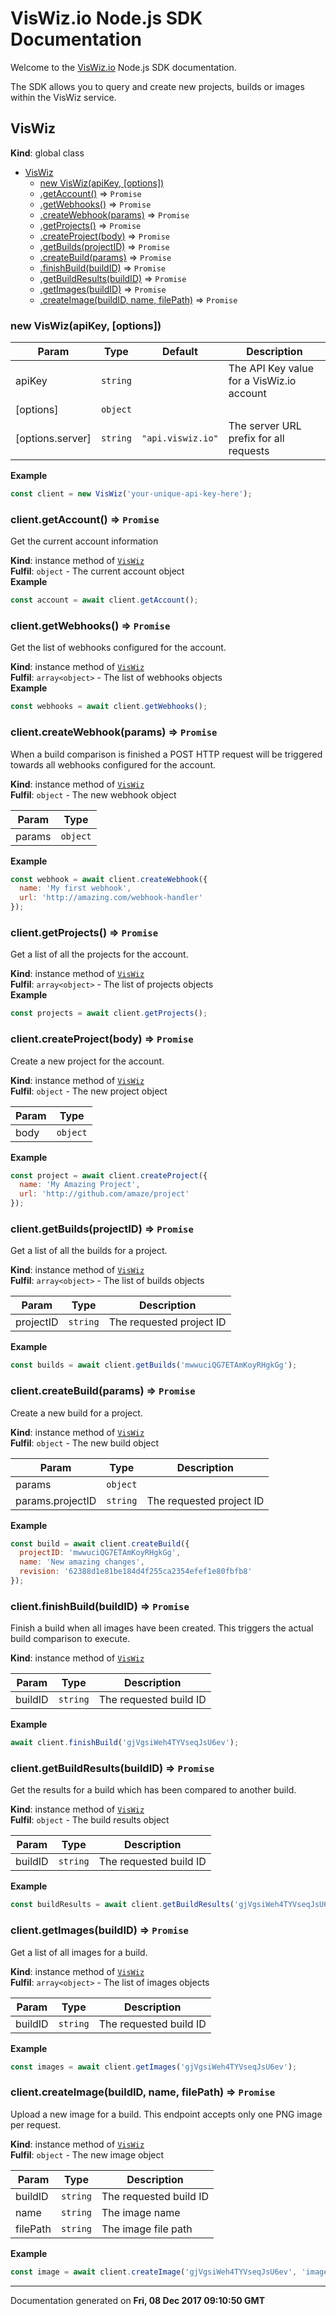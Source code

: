 # VisWiz.io Node.js SDK Documentation

Welcome to the [VisWiz.io](http://www.viswiz.io/) Node.js SDK documentation.

The SDK allows you to query and create new projects, builds or images within the VisWiz service.

<a name="VisWiz"></a>

## VisWiz
**Kind**: global class  

* [VisWiz](#VisWiz)
    * [new VisWiz(apiKey, [options])](#new_VisWiz_new)
    * [.getAccount()](#VisWiz+getAccount) ⇒ <code>Promise</code>
    * [.getWebhooks()](#VisWiz+getWebhooks) ⇒ <code>Promise</code>
    * [.createWebhook(params)](#VisWiz+createWebhook) ⇒ <code>Promise</code>
    * [.getProjects()](#VisWiz+getProjects) ⇒ <code>Promise</code>
    * [.createProject(body)](#VisWiz+createProject) ⇒ <code>Promise</code>
    * [.getBuilds(projectID)](#VisWiz+getBuilds) ⇒ <code>Promise</code>
    * [.createBuild(params)](#VisWiz+createBuild) ⇒ <code>Promise</code>
    * [.finishBuild(buildID)](#VisWiz+finishBuild) ⇒ <code>Promise</code>
    * [.getBuildResults(buildID)](#VisWiz+getBuildResults) ⇒ <code>Promise</code>
    * [.getImages(buildID)](#VisWiz+getImages) ⇒ <code>Promise</code>
    * [.createImage(buildID, name, filePath)](#VisWiz+createImage) ⇒ <code>Promise</code>

<a name="new_VisWiz_new"></a>

### new VisWiz(apiKey, [options])

| Param | Type | Default | Description |
| --- | --- | --- | --- |
| apiKey | <code>string</code> |  | The API Key value for a VisWiz.io account |
| [options] | <code>object</code> |  |  |
| [options.server] | <code>string</code> | <code>&quot;api.viswiz.io&quot;</code> | The server URL prefix for all requests |

**Example**  
```js
const client = new VisWiz('your-unique-api-key-here');
```
<a name="VisWiz+getAccount"></a>

### client.getAccount() ⇒ <code>Promise</code>
Get the current account information

**Kind**: instance method of [<code>VisWiz</code>](#VisWiz)  
**Fulfil**: <code>object</code> - The current account object  
**Example**  
```js
const account = await client.getAccount();
```
<a name="VisWiz+getWebhooks"></a>

### client.getWebhooks() ⇒ <code>Promise</code>
Get the list of webhooks configured for the account.

**Kind**: instance method of [<code>VisWiz</code>](#VisWiz)  
**Fulfil**: <code>array&lt;object&gt;</code> - The list of webhooks objects  
**Example**  
```js
const webhooks = await client.getWebhooks();
```
<a name="VisWiz+createWebhook"></a>

### client.createWebhook(params) ⇒ <code>Promise</code>
When a build comparison is finished a POST HTTP request will be triggered towards all
webhooks configured for the account.

**Kind**: instance method of [<code>VisWiz</code>](#VisWiz)  
**Fulfil**: <code>object</code> - The new webhook object  

| Param | Type |
| --- | --- |
| params | <code>object</code> | 

**Example**  
```js
const webhook = await client.createWebhook({
  name: 'My first webhook',
  url: 'http://amazing.com/webhook-handler'
});
```
<a name="VisWiz+getProjects"></a>

### client.getProjects() ⇒ <code>Promise</code>
Get a list of all the projects for the account.

**Kind**: instance method of [<code>VisWiz</code>](#VisWiz)  
**Fulfil**: <code>array&lt;object&gt;</code> - The list of projects objects  
**Example**  
```js
const projects = await client.getProjects();
```
<a name="VisWiz+createProject"></a>

### client.createProject(body) ⇒ <code>Promise</code>
Create a new project for the account.

**Kind**: instance method of [<code>VisWiz</code>](#VisWiz)  
**Fulfil**: <code>object</code> - The new project object  

| Param | Type |
| --- | --- |
| body | <code>object</code> | 

**Example**  
```js
const project = await client.createProject({
  name: 'My Amazing Project',
  url: 'http://github.com/amaze/project'
});
```
<a name="VisWiz+getBuilds"></a>

### client.getBuilds(projectID) ⇒ <code>Promise</code>
Get a list of all the builds for a project.

**Kind**: instance method of [<code>VisWiz</code>](#VisWiz)  
**Fulfil**: <code>array&lt;object&gt;</code> - The list of builds objects  

| Param | Type | Description |
| --- | --- | --- |
| projectID | <code>string</code> | The requested project ID |

**Example**  
```js
const builds = await client.getBuilds('mwwuciQG7ETAmKoyRHgkGg');
```
<a name="VisWiz+createBuild"></a>

### client.createBuild(params) ⇒ <code>Promise</code>
Create a new build for a project.

**Kind**: instance method of [<code>VisWiz</code>](#VisWiz)  
**Fulfil**: <code>object</code> - The new build object  

| Param | Type | Description |
| --- | --- | --- |
| params | <code>object</code> |  |
| params.projectID | <code>string</code> | The requested project ID |

**Example**  
```js
const build = await client.createBuild({
  projectID: 'mwwuciQG7ETAmKoyRHgkGg',
  name: 'New amazing changes',
  revision: '62388d1e81be184d4f255ca2354efef1e80fbfb8'
});
```
<a name="VisWiz+finishBuild"></a>

### client.finishBuild(buildID) ⇒ <code>Promise</code>
Finish a build when all images have been created. This triggers the actual build comparison to execute.

**Kind**: instance method of [<code>VisWiz</code>](#VisWiz)  

| Param | Type | Description |
| --- | --- | --- |
| buildID | <code>string</code> | The requested build ID |

**Example**  
```js
await client.finishBuild('gjVgsiWeh4TYVseqJsU6ev');
```
<a name="VisWiz+getBuildResults"></a>

### client.getBuildResults(buildID) ⇒ <code>Promise</code>
Get the results for a build which has been compared to another build.

**Kind**: instance method of [<code>VisWiz</code>](#VisWiz)  
**Fulfil**: <code>object</code> - The build results object  

| Param | Type | Description |
| --- | --- | --- |
| buildID | <code>string</code> | The requested build ID |

**Example**  
```js
const buildResults = await client.getBuildResults('gjVgsiWeh4TYVseqJsU6ev');
```
<a name="VisWiz+getImages"></a>

### client.getImages(buildID) ⇒ <code>Promise</code>
Get a list of all images for a build.

**Kind**: instance method of [<code>VisWiz</code>](#VisWiz)  
**Fulfil**: <code>array&lt;object&gt;</code> - The list of images objects  

| Param | Type | Description |
| --- | --- | --- |
| buildID | <code>string</code> | The requested build ID |

**Example**  
```js
const images = await client.getImages('gjVgsiWeh4TYVseqJsU6ev');
```
<a name="VisWiz+createImage"></a>

### client.createImage(buildID, name, filePath) ⇒ <code>Promise</code>
Upload a new image for a build. This endpoint accepts only one PNG image per request.

**Kind**: instance method of [<code>VisWiz</code>](#VisWiz)  
**Fulfil**: <code>object</code> - The new image object  

| Param | Type | Description |
| --- | --- | --- |
| buildID | <code>string</code> | The requested build ID |
| name | <code>string</code> | The image name |
| filePath | <code>string</code> | The image file path |

**Example**  
```js
const image = await client.createImage('gjVgsiWeh4TYVseqJsU6ev', 'image-name', '/path/to/image.png');
```
---

Documentation generated on **Fri, 08 Dec 2017 09:10:50 GMT**
